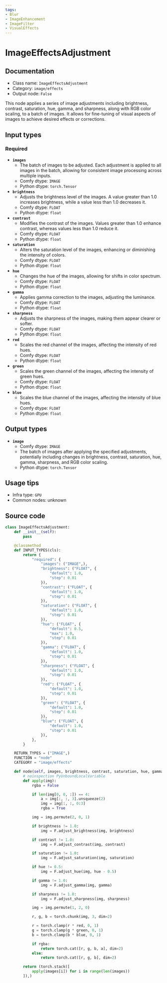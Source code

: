```yaml
---
tags:
- Blur
- ImageEnhancement
- ImageFilter
- VisualEffects
---
```


# ImageEffectsAdjustment
## Documentation
- Class name: `ImageEffectsAdjustment`
- Category: `image/effects`
- Output node: `False`

This node applies a series of image adjustments including brightness, contrast, saturation, hue, gamma, and sharpness, along with RGB color scaling, to a batch of images. It allows for fine-tuning of visual aspects of images to achieve desired effects or corrections.
## Input types
### Required
- **`images`**
    - The batch of images to be adjusted. Each adjustment is applied to all images in the batch, allowing for consistent image processing across multiple inputs.
    - Comfy dtype: `IMAGE`
    - Python dtype: `torch.Tensor`
- **`brightness`**
    - Adjusts the brightness level of the images. A value greater than 1.0 increases brightness, while a value less than 1.0 decreases it.
    - Comfy dtype: `FLOAT`
    - Python dtype: `float`
- **`contrast`**
    - Modifies the contrast of the images. Values greater than 1.0 enhance contrast, whereas values less than 1.0 reduce it.
    - Comfy dtype: `FLOAT`
    - Python dtype: `float`
- **`saturation`**
    - Alters the saturation level of the images, enhancing or diminishing the intensity of colors.
    - Comfy dtype: `FLOAT`
    - Python dtype: `float`
- **`hue`**
    - Changes the hue of the images, allowing for shifts in color spectrum.
    - Comfy dtype: `FLOAT`
    - Python dtype: `float`
- **`gamma`**
    - Applies gamma correction to the images, adjusting the luminance.
    - Comfy dtype: `FLOAT`
    - Python dtype: `float`
- **`sharpness`**
    - Adjusts the sharpness of the images, making them appear clearer or softer.
    - Comfy dtype: `FLOAT`
    - Python dtype: `float`
- **`red`**
    - Scales the red channel of the images, affecting the intensity of red hues.
    - Comfy dtype: `FLOAT`
    - Python dtype: `float`
- **`green`**
    - Scales the green channel of the images, affecting the intensity of green hues.
    - Comfy dtype: `FLOAT`
    - Python dtype: `float`
- **`blue`**
    - Scales the blue channel of the images, affecting the intensity of blue hues.
    - Comfy dtype: `FLOAT`
    - Python dtype: `float`
## Output types
- **`image`**
    - Comfy dtype: `IMAGE`
    - The batch of images after applying the specified adjustments, potentially including changes in brightness, contrast, saturation, hue, gamma, sharpness, and RGB color scaling.
    - Python dtype: `torch.Tensor`
## Usage tips
- Infra type: `GPU`
- Common nodes: unknown


## Source code
```python
class ImageEffectsAdjustment:
    def __init__(self):
        pass

    @classmethod
    def INPUT_TYPES(cls):
        return {
            "required": {
                "images": ("IMAGE",),
                "brightness": ("FLOAT", {
                    "default": 1.0,
                    "step": 0.01
                }),
                "contrast": ("FLOAT", {
                    "default": 1.0,
                    "step": 0.01
                }),
                "saturation": ("FLOAT", {
                    "default": 1.0,
                    "step": 0.01
                }),
                "hue": ("FLOAT", {
                    "default": 0.5,
                    "max": 1.0,
                    "step": 0.01
                }),
                "gamma": ("FLOAT", {
                    "default": 1.0,
                    "step": 0.01
                }),
                "sharpness": ("FLOAT", {
                    "default": 1.0,
                    "step": 0.01
                }),
                "red": ("FLOAT", {
                    "default": 1.0,
                    "step": 0.01
                }),
                "green": ("FLOAT", {
                    "default": 1.0,
                    "step": 0.01
                }),
                "blue": ("FLOAT", {
                    "default": 1.0,
                    "step": 0.01
                }),
            },
        }

    RETURN_TYPES = ("IMAGE",)
    FUNCTION = "node"
    CATEGORY = "image/effects"

    def node(self, images, brightness, contrast, saturation, hue, gamma, sharpness, red, green, blue):
        # noinspection PyUnboundLocalVariable
        def apply(img):
            rgba = False

            if len(img[0, 0, :]) == 4:
                a = img[:, :, 3].unsqueeze(2)
                img = img[:, :, 0:3]
                rgba = True

            img = img.permute(2, 0, 1)

            if brightness != 1.0:
                img = F.adjust_brightness(img, brightness)

            if contrast != 1.0:
                img = F.adjust_contrast(img, contrast)

            if saturation != 1.0:
                img = F.adjust_saturation(img, saturation)

            if hue != 0.5:
                img = F.adjust_hue(img, hue - 0.5)

            if gamma != 1.0:
                img = F.adjust_gamma(img, gamma)

            if sharpness != 1.0:
                img = F.adjust_sharpness(img, sharpness)

            img = img.permute(1, 2, 0)

            r, g, b = torch.chunk(img, 3, dim=2)

            r = torch.clamp(r * red, 0, 1)
            g = torch.clamp(g * green, 0, 1)
            b = torch.clamp(b * blue, 0, 1)

            if rgba:
                return torch.cat([r, g, b, a], dim=2)
            else:
                return torch.cat([r, g, b], dim=2)

        return (torch.stack([
            apply(images[i]) for i in range(len(images))
        ]),)

```
